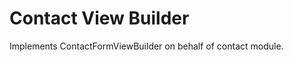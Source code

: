 Contact View Builder
====================

Implements ContactFormViewBuilder on behalf of contact module.
